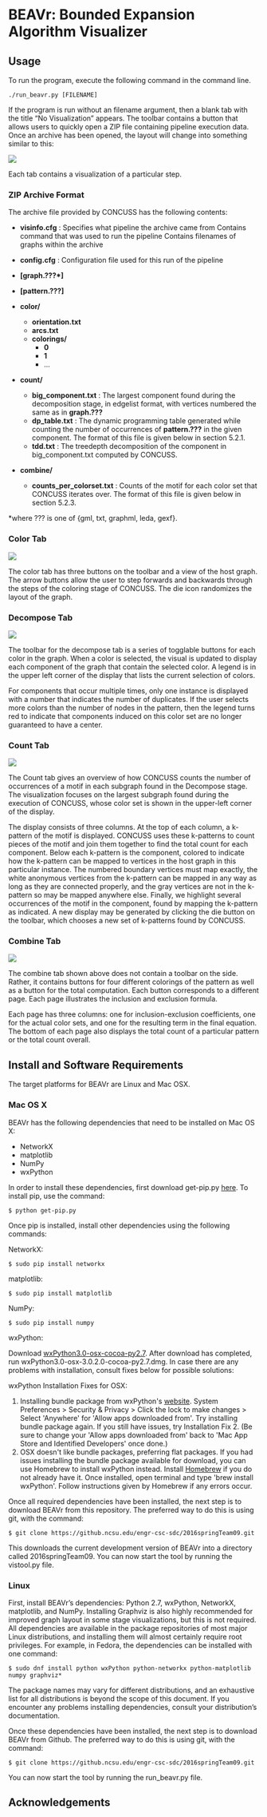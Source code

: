# BEAVr: Bounded Expansion Algorithm Visualizer 
## Usage
To run the program, execute the following command in the command line. 

    ./run_beavr.py [FILENAME]
    
If the program is run without an filename argument, then a blank tab with the title “No Visualization” appears. The toolbar contains a button that allows users to quickly open a ZIP file containing pipeline execution data. Once an archive has been opened, the layout will change into something similar to this:

<img align="middle" src="MainScreen.png">

Each tab contains a visualization of a particular step.

### ZIP Archive Format

The archive file provided by CONCUSS has the following contents:
* **visinfo.cfg** : Specifies what pipeline the archive came from
Contains command that was used to run the pipeline
Contains filenames of graphs within the archive
* **config.cfg** : Configuration file used for this run of the pipeline
* **[graph.???\*]**
* **[pattern.???]**
* **color/**
    * **orientation.txt**
    * **arcs.txt**
    * **colorings/**
        * **0**
        * **1**
        * ...
* **count/**
    * **big_component.txt** : The largest component found during the decomposition stage, in edgelist format, with vertices numbered the same as in **graph.???**
    * **dp_table.txt** : The dynamic programming table generated while counting the number of occurrences of **pattern.???** in the given component.  The format of this file is given below in section 5.2.1. 
    * **tdd.txt** : The treedepth decomposition of the component in big_component.txt computed by CONCUSS.

* **combine/**
    * **counts_per_colorset.txt** : Counts of the motif for each color set that CONCUSS iterates over. The format of this file is given below in section 5.2.3.

\*where ??? is one of {gml, txt, graphml, leda, gexf}.

### Color Tab

<img align=“middle” src=“MainScreen.png”>

The color tab has three buttons on the toolbar and a view of the host graph. The arrow buttons allow the user to step forwards and backwards through the steps of the coloring stage of CONCUSS. The die icon randomizes the layout of the graph. 

### Decompose Tab

<img align=“middle” src=“DecomposeScreen.png”>

The toolbar for the decompose tab is a series of togglable buttons for each color in the graph. When a color is selected, the visual is updated to display each component of the graph that contain the selected color. A legend is in the upper left corner of the display that lists the current selection of colors. 

For components that occur multiple times, only one instance is displayed with a number that indicates the number of duplicates. If the user selects more colors than the number of nodes in the pattern, then the legend turns red to indicate that components induced on this color set are no longer guaranteed to have a center.

### Count Tab

<img align=“middle” src=“CountScreen.png”>

The Count tab gives an overview of how CONCUSS counts the number of occurrences of a motif in each subgraph found in the Decompose stage.  The visualization focuses on the largest subgraph found during the execution of CONCUSS, whose color set is shown in the upper-left corner of the display.

The display consists of three columns.  At the top of each column, a k-pattern of the motif is displayed. CONCUSS uses these k-patterns to count pieces of the motif and join them together to find the total count for each component.  Below each k-pattern is the component, colored to indicate how the k-pattern can be mapped to vertices in the host graph in this particular instance.  The numbered boundary vertices must map exactly, the white anonymous vertices from the k-pattern can be mapped in any way as long as they are connected properly, and the gray vertices are not in the k-pattern so may be mapped anywhere else.  Finally, we highlight several occurrences of the motif in the component, found by mapping the k-pattern as indicated.  A new display may be generated by clicking the die button on the toolbar, which chooses a new set of k-patterns found by CONCUSS.

### Combine Tab

<img align=“middle” src=“CombineScreen.png”>

The combine tab shown above does not contain a toolbar on the side. Rather, it contains buttons for four different colorings of the pattern as well as a button for the total computation. Each button corresponds to a different page. Each page illustrates the inclusion and exclusion formula. 

Each page has three columns: one for inclusion-exclusion coefficients, one for the actual color sets, and one for the resulting term in the final equation. The bottom of each page also displays the total count of a particular pattern or the total count overall.

## Install and Software Requirements

The target platforms for BEAVr are Linux and Mac OSX.

### Mac OS X

BEAVr has the following dependencies that need to be installed on Mac OS X:
* NetworkX
* matplotlib
* NumPy
* wxPython

In order to install these dependencies, first download get-pip.py [here](https://bootstrap.pypa.io/get-pip.py).
To install pip, use the command:

    $ python get-pip.py

Once pip is installed, install other dependencies using the following commands:

NetworkX:

    $ sudo pip install networkx

matplotlib:

    $ sudo pip install matplotlib

NumPy:

    $ sudo pip install numpy

wxPython:

Download [wxPython3.0-osx-cocoa-py2.7](http://downloads.sourceforge.net/wxpython/wxPython3.0-osx-3.0.2.0-cocoa-py2.7.dmg). After download has completed, run wxPython3.0-osx-3.0.2.0-cocoa-py2.7.dmg. In case there are any problems with installation, consult fixes below for possible solutions:

wxPython Installation Fixes for OSX:
1. Installing bundle package from wxPython's [website](http://www.wxpython.org/download.php). System Preferences > Security & Privacy > Click the lock to make changes > Select 'Anywhere' for 'Allow apps downloaded from'. Try installing bundle package again. If you still have issues, try Installation Fix 2. (Be sure to change your 'Allow apps downloaded from' back to 'Mac App Store and Identified Developers' once done.)
2. OSX doesn't like bundle packages, preferring flat packages. If you had issues installing the bundle package available for download, you can use Homebrew to install wxPython instead. Install [Homebrew](http://brew.sh/) if you do not already have it. Once installed, open terminal and type 'brew install wxPython'. Follow instructions given by Homebrew if any errors occur.

Once all required dependencies have been installed, the next step is to download BEAVr from this repository.  The preferred way to do this is using git, with the command:

    $ git clone https://github.ncsu.edu/engr-csc-sdc/2016springTeam09.git 

This downloads the current development version of BEAVr into a directory called 2016springTeam09.  You can now start the tool by running the vistool.py file.

### Linux

First, install BEAVr’s dependencies: Python 2.7, wxPython, NetworkX, matplotlib, and NumPy.  Installing Graphviz is also highly recommended for improved graph layout in some stage visualizations, but this is not required.  All dependencies are available in the package repositories of most major Linux distributions, and installing them will almost certainly require root privileges.  For example, in Fedora, the dependencies can be installed with one command:

    $ sudo dnf install python wxPython python-networkx python-matplotlib numpy graphviz*

The package names may vary for different distributions, and an exhaustive list for all distributions is beyond the scope of this document.  If you encounter any problems installing dependencies, consult your distribution’s documentation.

Once these dependencies have been installed, the next step is to download BEAVr from Github.  The preferred way to do this is using git, with the command:

    $ git clone https://github.ncsu.edu/engr-csc-sdc/2016springTeam09.git 

You can now start the tool by running the run_beavr.py file.
## Acknowledgements
